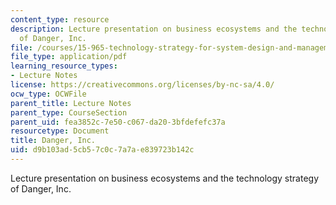 ```yaml
---
content_type: resource
description: Lecture presentation on business ecosystems and the technology strategy
  of Danger, Inc.
file: /courses/15-965-technology-strategy-for-system-design-and-management-spring-2009/d9b103ad5cb57c0c7a7ae839723b142c_MIT15_965S09_Lec11.pdf
file_type: application/pdf
learning_resource_types:
- Lecture Notes
license: https://creativecommons.org/licenses/by-nc-sa/4.0/
ocw_type: OCWFile
parent_title: Lecture Notes
parent_type: CourseSection
parent_uid: fea3852c-7e50-c067-da20-3bfdefefc37a
resourcetype: Document
title: Danger, Inc.
uid: d9b103ad-5cb5-7c0c-7a7a-e839723b142c
---
```

Lecture presentation on business ecosystems and the technology strategy of Danger, Inc.